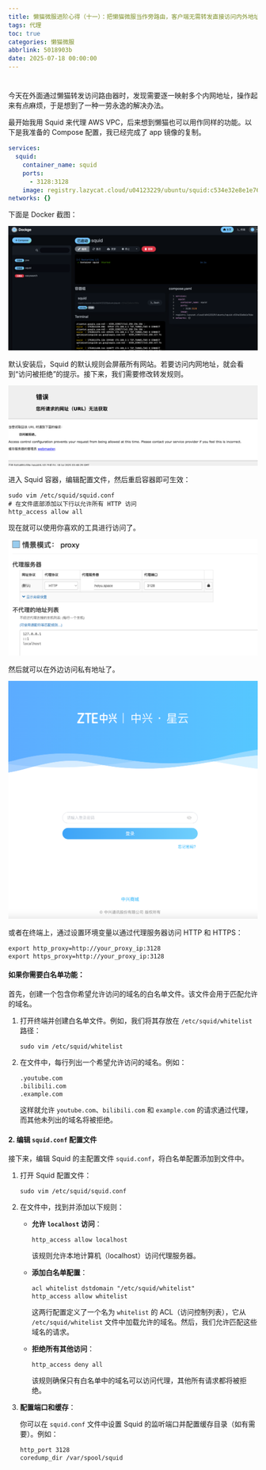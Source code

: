 ```yaml
---
title: 懒猫微服进阶心得（十一）：把懒猫微服当作旁路由，客户端无需转发直接访问内外地址
tags: 代理
toc: true
categories: 懒猫微服
abbrlink: 5018903b
date: 2025-07-18 00:00:00
---
```


#

今天在外面通过懒猫转发访问路由器时，发现需要逐一映射多个内网地址，操作起来有点麻烦，于是想到了一种一劳永逸的解决办法。

最开始我用 Squid 来代理 AWS VPC，后来想到懒猫也可以用作同样的功能。以下是我准备的 Compose 配置，我已经完成了 app 镜像的复制。

 <!-- more -->

```yml
services:
  squid:
    container_name: squid
    ports:
      - 3128:3128
    image: registry.lazycat.cloud/u04123229/ubuntu/squid:c534e32e8e1e766e
networks: {}
```

下面是 Docker 截图：

![image-20250718122636189](https://raw.githubusercontent.com/cloudsmithy/picgo-imh/master/image-20250718122636189-20250718130918029.png)

默认安装后，Squid 的默认规则会屏蔽所有网站。若要访问内网地址，就会看到“访问被拒绝”的提示。接下来，我们需要修改转发规则。

![image-20250718124511756](https://raw.githubusercontent.com/cloudsmithy/picgo-imh/master/image-20250718124511756.png)

进入 Squid 容器，编辑配置文件，然后重启容器即可生效：

```
sudo vim /etc/squid/squid.conf
# 在文件底部添加以下行以允许所有 HTTP 访问
http_access allow all
```

现在就可以使用你喜欢的工具进行访问了。

![image-20250718124727452](https://raw.githubusercontent.com/cloudsmithy/picgo-imh/master/image-20250718124727452.png)

然后就可以在外边访问私有地址了。

![image-20250718150626296](https://raw.githubusercontent.com/cloudsmithy/picgo-imh/master/image-20250718150626296.png)

或者在终端上，通过设置环境变量以通过代理服务器访问 HTTP 和 HTTPS：

```
export http_proxy=http://your_proxy_ip:3128
export https_proxy=http://your_proxy_ip:3128
```

#### 如果你需要白名单功能：

首先，创建一个包含你希望允许访问的域名的白名单文件。该文件会用于匹配允许的域名。

1. 打开终端并创建白名单文件。例如，我们将其存放在 `/etc/squid/whitelist` 路径：

   ```
   sudo vim /etc/squid/whitelist
   ```

2. 在文件中，每行列出一个希望允许访问的域名。例如：

   ```
   .youtube.com
   .bilibili.com
   .example.com
   ```

   这样就允许 `youtube.com`、`bilibili.com` 和 `example.com` 的请求通过代理，而其他未列出的域名将被拒绝。

#### 2. **编辑 `squid.conf` 配置文件**

接下来，编辑 Squid 的主配置文件 `squid.conf`，将白名单配置添加到文件中。

1. 打开 Squid 配置文件：

   ```
   sudo vim /etc/squid/squid.conf
   ```

2. 在文件中，找到并添加以下规则：

   - **允许 `localhost` 访问**：

     ```
     http_access allow localhost
     ```

     该规则允许本地计算机（localhost）访问代理服务器。

   - **添加白名单配置**：

     ```
     acl whitelist dstdomain "/etc/squid/whitelist"
     http_access allow whitelist
     ```

     这两行配置定义了一个名为 `whitelist` 的 ACL（访问控制列表），它从 `/etc/squid/whitelist` 文件中加载允许的域名。然后，我们允许匹配这些域名的请求。

   - **拒绝所有其他访问**：

     ```
     http_access deny all
     ```

     该规则确保只有白名单中的域名可以访问代理，其他所有请求都将被拒绝。

3. **配置端口和缓存**：

   你可以在 `squid.conf` 文件中设置 Squid 的监听端口并配置缓存目录（如有需要）。例如：

   ```
   http_port 3128
   coredump_dir /var/spool/squid
   ```
